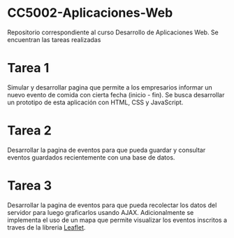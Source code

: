 # CC5002-Aplicaciones-Web

Repositorio correspondiente al curso Desarrollo de Aplicaciones Web. Se encuentran las tareas realizadas

# Tarea 1

Simular y desarrollar pagina que permite a los empresarios informar un nuevo evento de comida con cierta fecha (inicio - fin). Se busca desarrollar un prototipo de esta aplicación con HTML, CSS y JavaScript.

# Tarea 2

Desarrollar la pagina de eventos para que pueda guardar y consultar eventos guardados recientemente con una base de datos.

# Tarea 3

Desarrollar la pagina de eventos para que pueda recolectar los datos del servidor para luego graficarlos usando AJAX. Adicionalmente se implementa el uso de un mapa que permite visualizar los eventos inscritos a traves de la libreria [Leaflet](https://leafletjs.com/).
